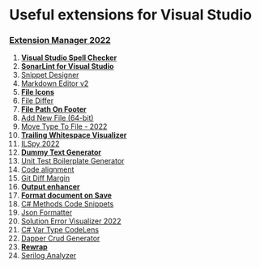 
# Useful extensions for Visual Studio

### [Extension Manager 2022](https://marketplace.visualstudio.com/items?itemName=MadsKristensen.ExtensionManager2022)

 1. **[Visual Studio Spell Checker](https://marketplace.visualstudio.com/items?itemName=EWoodruff.VisualStudioSpellCheckerVS2017andLater)**
 2. **[SonarLint for Visual Studio](https://marketplace.visualstudio.com/items?itemName=SonarSource.SonarLintforVisualStudio2019)**
 3. [Snippet Designer](https://marketplace.visualstudio.com/items?itemName=vs-publisher-2795.SnippetDesigner)
 4. [Markdown Editor v2](https://marketplace.visualstudio.com/items?itemName=MadsKristensen.MarkdownEditor2)
 5. **[File Icons](https://marketplace.visualstudio.com/items?itemName=MadsKristensen.FileIcons)**
 6. [File Differ](https://marketplace.visualstudio.com/items?itemName=MadsKristensen.FileDiffer)
 7. **[File Path On Footer](https://marketplace.visualstudio.com/items?itemName=ShemeerNS.FilePathOnFooter)**
 8. [Add New File (64-bit)](https://marketplace.visualstudio.com/items?itemName=MadsKristensen.AddNewFile64)
 9. [Move Type To File - 2022](https://marketplace.visualstudio.com/items?itemName=OlegShilo.MoveTypeToFile)
 10. **[Trailing Whitespace Visualizer](https://marketplace.visualstudio.com/items?itemName=MadsKristensen.TrailingWhitespaceVisualizer)**
 11. [ILSpy 2022](https://marketplace.visualstudio.com/items?itemName=SharpDevelopTeam.ILSpy2022)
 12. **[Dummy Text Generator](https://marketplace.visualstudio.com/items?itemName=MadsKristensen.DummyTextGenerator)**
 13. [Unit Test Boilerplate Generator](https://marketplace.visualstudio.com/items?itemName=RandomEngy.UnitTestBoilerplateGenerator)
 14. [Code alignment](https://marketplace.visualstudio.com/items?itemName=cpmcgrath.Codealignment)
 15. [Git Diff Margin](https://marketplace.visualstudio.com/items?itemName=LaurentKempe.GitDiffMargin)
 16. **[Output enhancer](https://marketplace.visualstudio.com/items?itemName=NikolayBalakin.Outputenhancer)**
 17. **[Format document on Save](https://marketplace.visualstudio.com/items?itemName=mynkow.FormatdocumentonSave)**
 18. [C# Methods Code Snippets](https://marketplace.visualstudio.com/items?itemName=jsakamoto.CMethodsCodeSnippets)
 19. [Json Formatter](https://marketplace.visualstudio.com/items?itemName=KentonStandard.JsonFormatter)
 20. [Solution Error Visualizer 2022](https://marketplace.visualstudio.com/items?itemName=VisualStudioPlatformTeam.SolutionErrorVisualizer2022)
 21. [C# Var Type CodeLens](https://marketplace.visualstudio.com/items?itemName=AlexanderGayko.VarAdorner)
 22. [Dapper Crud Generator](https://marketplace.visualstudio.com/items?itemName=thiagoguaru.DapperCrudGenerator)
 23. **[Rewrap](https://marketplace.visualstudio.com/items?itemName=stkb.Rewrap-18980)**
 24. [Serilog Analyzer](https://marketplace.visualstudio.com/items?itemName=Suchiman.SerilogAnalyzer)
